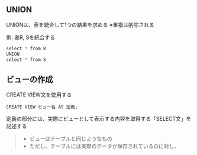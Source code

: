## UNION
UNIONは、表を統合して1つの結果を求める
※重複は削除される

例: 表R, Sを統合する
```c
select * from R
UNION
select * from S
```

## ビューの作成
CREATE VIEW文を使用する

`CREATE VIEW ビュー名 AS 定義;`

定義の部分には、実際にビューとして表示する内容を取得する「SELECT文」を記述する

> - ビューはテーブルと同じようなもの
> - ただし、テーブルには実際のデータが保存されているのに対し、
